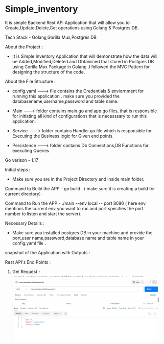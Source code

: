 # Simple_inventory
It is simple Backend Rest API Application  that will allow you to Create,Update,Delete,Get operations using Golang & Postgres DB.

Tech Stack - Golang,Gorilla Mux,Postgres DB


About the Project : 

- It is Simple Inventory Application that will demonstrate how the data will be Added,Modified,Deleted and Obtainined  that stored in Postgres DB using Gorilla Mux Package in Golang .I followed the MVC Pattern for designing the structure of the code.

About the File Structure : 

- config.yaml  ---> file contains the Credentials & enviornment for running this application . make sure you provided the databasename,username,password and table name.

- Main  ---> folder contains main.go and app.go files, that is responsible for initiating all kind of configurations that is necesssary to run this application.

- Service --->  folder contains Handler.go file which is responsible for Executing the Business logic for Given end points.

- Persistence  ---> folder contains Db Connections,DB Functions for executing Queries

Go verison - 1.17

Initial steps :

- Make sure you are in the Project Directory and inside main folder.

Command to Build the APP  -  go build .  ( make sure it is creating a build for current directory)

Command to Run the APP   - ./main --env local -- port 8080 ( here env mentions the current env you want to run and port specifies the port number to listen and start the server).

Necessary Details : 
    
- Make sure you installed postgres DB in your machine and provide the port,user name,password,database name and table name in your config.yaml file .    
 

snapshot of the Application with Outputs :

Rest API's End Points :

 1) Get Request -  ![alt text](image.png)